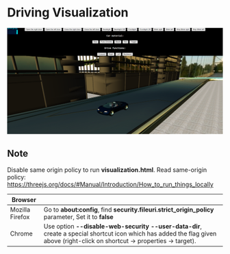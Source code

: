 # Driving Visualization
![Car Screenshot](images/Screenshots/Screenshot1.png)
## Note
Disable same origin policy to run **visualization.html**.
Read same-origin policy: https://threejs.org/docs/#Manual/Introduction/How_to_run_things_locally

|Browser||
|---|---|
|Mozilla Firefox|Go to **about:config**, find **security.fileuri.strict_origin_policy** parameter, Set it to **false**|
|Chrome| Use option **--disable-web-security --user-data-dir**, create a special shortcut icon which has added the flag given above (right-click on shortcut -> properties -> target).|
